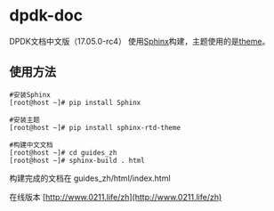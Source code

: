 # dpdk-doc
DPDK文档中文版（17.05.0-rc4）
使用[Sphinx](http://sphinx-doc.org/)构建，主题使用的是[theme](https://github.com/snide/sphinx_rtd_theme)。
## 使用方法
```
#安装Sphinx
[root@host ~]# pip install Sphinx

#安装主题
[root@host ~]# pip install sphinx-rtd-theme

#构建中文文档
[root@host ~]# cd guides_zh
[root@host ~]# sphinx-build . html

```
构建完成的文档在 guides_zh/html/index.html

在线版本 [http://www.0211.life/zh](http://www.0211.life/zh)
